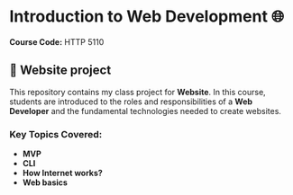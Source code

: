 # Introduction to Web Development 🌐  
**Course Code:** HTTP 5110  

## 📌 Website project  
This repository contains my class project for **Website**. In this course, students are introduced to the roles and responsibilities of a **Web Developer** and the fundamental technologies needed to create websites.

### Key Topics Covered:  
- **MVP**  
- **CLI**  
- **How Internet works?**
- **Web basics**
